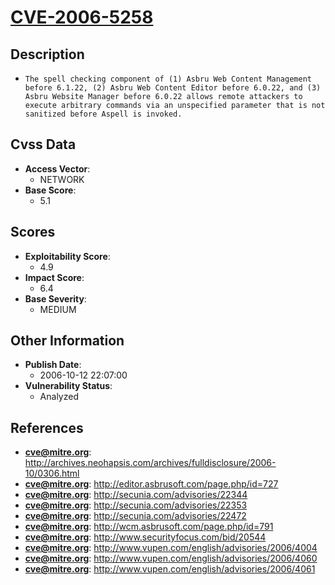 
# [CVE-2006-5258](http://archives.neohapsis.com/archives/fulldisclosure/2006-10/0306.html)

## Description

- `The spell checking component of (1) Asbru Web Content Management before 6.1.22, (2) Asbru Web Content Editor before 6.0.22, and (3) Asbru Website Manager before 6.0.22 allows remote attackers to execute arbitrary commands via an unspecified parameter that is not sanitized before Aspell is invoked.`

## Cvss Data

- **Access Vector**:
  - NETWORK
- **Base Score**:
  - 5.1

## Scores

- **Exploitability Score**:
  - 4.9
- **Impact Score**:
  - 6.4
- **Base Severity**:
  - MEDIUM

## Other Information

- **Publish Date**:
  - 2006-10-12 22:07:00
- **Vulnerability Status**:
  - Analyzed

## References

- **cve@mitre.org**: http://archives.neohapsis.com/archives/fulldisclosure/2006-10/0306.html
- **cve@mitre.org**: http://editor.asbrusoft.com/page.php/id=727
- **cve@mitre.org**: http://secunia.com/advisories/22344
- **cve@mitre.org**: http://secunia.com/advisories/22353
- **cve@mitre.org**: http://secunia.com/advisories/22472
- **cve@mitre.org**: http://wcm.asbrusoft.com/page.php/id=791
- **cve@mitre.org**: http://www.securityfocus.com/bid/20544
- **cve@mitre.org**: http://www.vupen.com/english/advisories/2006/4004
- **cve@mitre.org**: http://www.vupen.com/english/advisories/2006/4060
- **cve@mitre.org**: http://www.vupen.com/english/advisories/2006/4061
